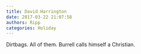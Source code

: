 ```yaml
---
title: David Harrington
date: 2017-03-22 21:07:58
authors: Ripp
categories: Holiday
---
```


 Dirtbags. All of them. Burrell calls himself a Christian.